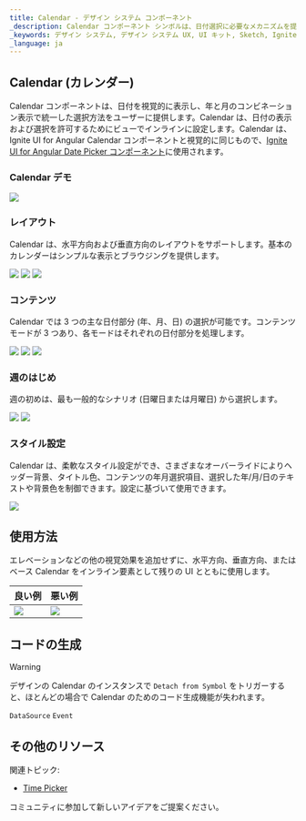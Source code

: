 ```yaml
---
title: Calendar - デザイン システム コンポーネント
_description: Calendar コンポーネント シンボルは、日付選択に必要なメカニズムを提供する日付のビジュアル表現として使用します。
_keywords: デザイン システム, デザイン システム UX, UI キット, Sketch, Ignite UI for Angular, Sketch to Angular, Angular, Angular デザイン システム, Sketch からコードをエクスポート, Angular 用のデザイン キット, Sketch HTML, Sketch to HTML, Sketch UI キット
_language: ja
---
```


## Calendar (カレンダー)

Calendar コンポーネントは、日付を視覚的に表示し、年と月のコンビネーション表示で統一した選択方法をユーザーに提供します。Calendar は、日付の表示および選択を許可するためにビューでインラインに設定します。Calendar は、Ignite UI for Angular Calendar コンポーネントと視覚的に同じもので、[Ignite UI for Angular Date Picker コンポーネント](https://jp.infragistics.com/products/ignite-ui-angular/angular/components/date_picker.html)に使用されます。

### Calendar デモ

<img class="responsive-img" src="../images/calendar_demo.png" srcset="../images/calendar_demo@2x.png 2x" />

### レイアウト

Calendar は、水平方向および垂直方向のレイアウトをサポートします。基本のカレンダーはシンプルな表示とブラウジングを提供します。

<img class="responsive-img" src="../images/calendar_horizontal.png" srcset="../images/calendar_horizontal@2x.png 2x" />
<img class="responsive-img" src="../images/calendar_vertical.png" srcset="../images/calendar_vertical@2x.png 2x" />
<img class="responsive-img" src="../images/calendar_base.png" srcset="../images/calendar_base@2x.png 2x" />

### コンテンツ

Calendar では 3 つの主な日付部分 (年、月、日) の選択が可能です。コンテンツ モードが 3 つあり、各モードはそれぞれの日付部分を処理します。

<img class="responsive-img" src="../images/calendar_days.png" srcset="../images/calendar_days@2x.png 2x" />
<img class="responsive-img" src="../images/calendar_months.png" srcset="../images/calendar_months@2x.png 2x" />
<img class="responsive-img" src="../images/calendar_years.png" srcset="../images/calendar_years@2x.png 2x" />

### 週のはじめ

週の初めは、最も一般的なシナリオ (日曜日または月曜日) から選択します。

<img class="responsive-img" src="../images/calendar_sun.png" srcset="../images/calendar_sun@2x.png 2x" />
<img class="responsive-img" src="../images/calendar_mon.png" srcset="../images/calendar_mon@2x.png 2x" />

### スタイル設定

Calendar は、柔軟なスタイル設定ができ、さまざまなオーバーライドによりヘッダー背景、タイトル色、コンテンツの年月選択項目、選択した年/月/日のテキストや背景色を制御できます。設定に基づいて使用できます。

<img class="responsive-img" src="../images/calendar_styling.png" srcset="../images/calendar_styling@2x.png 2x" />

## 使用方法

エレベーションなどの他の視覚効果を追加せずに、水平方向、垂直方向、またはベース Calendar をインライン要素として残りの UI とともに使用します。

| 良い例                                                                                 |悪い例                                                                                  |
| ---------------------------------------------------------------------------------- | -------------------------------------------------------------------------------------- |
| <img class="responsive-img" src="../images/calendar_do1.png" srcset="../images/calendar_do1@2x.png 2x" />|<img class="responsive-img" src="../images/calendar_dont1.png" srcset="../images/calendar_dont1@2x.png 2x" /> |

## コードの生成

> [!WARNING]
> デザインの Calendar のインスタンスで `Detach from Symbol` をトリガーすると、ほとんどの場合で Calendar のためのコード生成機能が失われます。

`DataSource`
`Event`

## その他のリソース

関連トピック:

- [Time Picker](time-picker.md)
  <div class="divider--half"></div>

コミュニティに参加して新しいアイデアをご提案ください。


